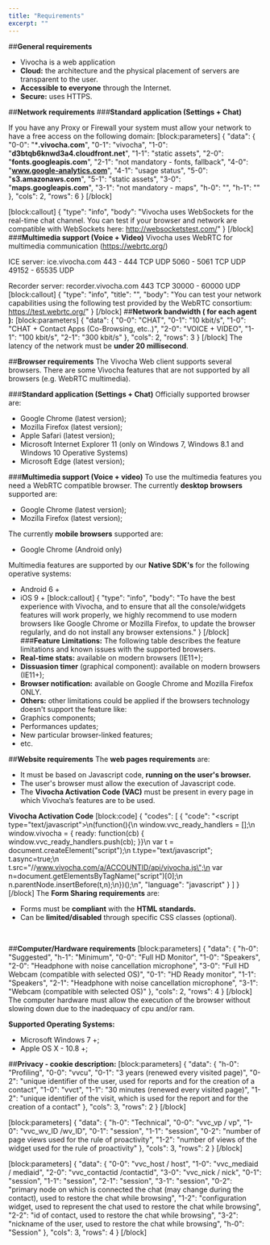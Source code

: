 ```yaml
---
title: "Requirements"
excerpt: ""
---
```

##**General requirements**
* Vivocha is a web application
* **Cloud:** the architecture and the physical placement of servers are transparent to the user.
* **Accessible to everyone** through the Internet.
* **Secure:** uses HTTPS.

##**Network requirements**
###**Standard application (Settings + Chat)**

If you have any Proxy or Firewall your system must allow your network to have a free access on the following domain:
[block:parameters]
{
  "data": {
    "0-0": "***.vivocha.com**",
    "0-1": "vivocha",
    "1-0": "**d3btqb6knwd3a4.cloudfront.net**",
    "1-1": "static assets",
    "2-0": "**fonts.googleapis.com**",
    "2-1": "not mandatory - fonts, fallback",
    "4-0": "**www.google-analytics.com**",
    "4-1": "usage status",
    "5-0": "**s3.amazonaws.com**",
    "5-1": "static assets",
    "3-0": "**maps.googleapis.com**",
    "3-1": "not mandatory - maps",
    "h-0": "",
    "h-1": ""
  },
  "cols": 2,
  "rows": 6
}
[/block]

[block:callout]
{
  "type": "info",
  "body": "Vivocha uses WebSockets for the real-time chat channel. You can test if your browser and network are compatible with WebSockets here: http://websocketstest.com/"
}
[/block]
###**Multimedia support (Voice + Video)**
Vivocha uses WebRTC for multimedia communication (https://webrtc.org/)

ICE server: ice.vivocha.com
443 - 444 TCP UDP
5060 - 5061 TCP UDP
49152 - 65535 UDP

Recorder server: recorder.vivocha.com
443 TCP
30000 - 60000 UDP
[block:callout]
{
  "type": "info",
  "title": "",
  "body": "You can test your network capabilities using the following test provided by the WebRTC consortium: https://test.webrtc.org/"
}
[/block]
##**Network bandwidth ( for each agent ):**
[block:parameters]
{
  "data": {
    "0-0": "CHAT",
    "0-1": "10 kbit/s",
    "1-0": "CHAT + Contact Apps (Co-Browsing, etc..)",
    "2-0": "VOICE + VIDEO",
    "1-1": "100 kbit/s",
    "2-1": "300 kbit/s"
  },
  "cols": 2,
  "rows": 3
}
[/block]
The latency of the network must be **under 20 millisecond**.

##**Browser requirements**
The Vivocha Web client supports several browsers. There are some Vivocha features that are not supported by all browsers (e.g. WebRTC multimedia).

###**Standard application (Settings + Chat)**
Officially supported browser are:
* Google Chrome (latest version);
* Mozilla Firefox (latest version);
* Apple Safari (latest version);
* Microsoft Internet Explorer 11 (only on Windows 7, Windows 8.1 and Windows 10 Operative Systems)
* Microsoft Edge (latest version);

###**Multimedia support (Voice + video)**
To use the multimedia features you need a WebRTC compatible browser. The currently **desktop browsers** supported are:
* Google Chrome (latest version);
* Mozilla Firefox (latest version);

The currently **mobile browsers** supported are:
* Google Chrome (Android only)

Multimedia features are supported by our **Native SDK's** for the following operative systems:
* Android 6 +
* iOS 9 +
[block:callout]
{
  "type": "info",
  "body": "To have the best experience with Vivocha, and to ensure that all the console/widgets features will work properly, we highly recommend to use modern browsers like Google Chrome or Mozilla Firefox, to update the browser regularly, and do not install any browser extensions."
}
[/block]
###**Feature Limitations:**
The following table describes the feature limitations and known issues with the supported browsers.
* **Real-time stats:** available on modern browsers (IE11+);
* **Dissuasion timer** (graphical component): available on modern browsers (IE11+);
* **Browser notification:** available on Google Chrome and Mozilla Firefox ONLY.
* **Others:** other limitations could be applied if the browsers technology doesn't support the feature like:
 * Graphics components;
 * Performances updates;
 * New particular browser-linked features;
 * etc.

##**Website requirements**
The **web pages requirements** are:
* It must be based on Javascript code, **running on the user's browser.**
* The user's browser must allow the execution of Javascript code.
* The **Vivocha Activation Code (VAC)** must be present in every page in which Vivocha’s features are to be used.

**Vivocha Activation Code**
[block:code]
{
  "codes": [
    {
      "code": "<script type=\"text/javascript\">\n(function(){\n  window.vvc_ready_handlers = [];\n  window.vivocha = { ready: function(cb) { window.vvc_ready_handlers.push(cb); }}\n  var t = document.createElement(\"script\");\n  t.type=\"text/javascript\"; t.async=true;\n  t.src=\"//www.vivocha.com/a/ACCOUNTID/api/vivocha.js\";\n  var n=document.getElementsByTagName(\"script\")[0];\n  n.parentNode.insertBefore(t,n);\n})();\n</script>",
      "language": "javascript"
    }
  ]
}
[/block]
The **Form Sharing requirements** are:
* Forms must be **compliant** with the **HTML standards.**
* Can be **limited/disabled** through specific CSS classes (optional).
<br />

##**Computer/Hardware requirements**
[block:parameters]
{
  "data": {
    "h-0": "Suggested",
    "h-1": "Minimum",
    "0-0": "Full HD Monitor",
    "1-0": "Speakers",
    "2-0": "Headphone with noise cancellation microphone",
    "3-0": "Full HD Webcam (compatible with selected OS)",
    "0-1": "HD Ready monitor",
    "1-1": "Speakers",
    "2-1": "Headphone with noise cancellation microphone",
    "3-1": "Webcam (compatible with selected OS)"
  },
  "cols": 2,
  "rows": 4
}
[/block]
The computer hardware must allow the execution of the browser without slowing down due to the inadequacy of cpu and/or ram.

**Supported Operating Systems:**
* Microsoft Windows 7 +;
* Apple OS X - 10.8 +;

##**Privacy - cookie description:**
[block:parameters]
{
  "data": {
    "h-0": "Profiling",
    "0-0": "vvcu",
    "0-1": "3 years (renewed every visited page)",
    "0-2": "unique identifier of the user, used for reports and for the creation of a contact",
    "1-0": "vvct",
    "1-1": "30 minutes (renewed every visited page)",
    "1-2": "unique identifier of the visit, which is used for the report and for the creation of a contact"
  },
  "cols": 3,
  "rows": 2
}
[/block]

[block:parameters]
{
  "data": {
    "h-0": "Technical",
    "0-0": "vvc_vp / vp",
    "1-0": "vvc_wv_ID /wv_ID",
    "0-1": "session",
    "1-1": "session",
    "0-2": "number of page views used for the rule of proactivity",
    "1-2": "number of views of the widget used for the rule of proactivity"
  },
  "cols": 3,
  "rows": 2
}
[/block]

[block:parameters]
{
  "data": {
    "0-0": "vvc_host / host",
    "1-0": "vvc_mediaid / mediaid",
    "2-0": "vvc_contactid /contactid",
    "3-0": "vvc_nick / nick",
    "0-1": "session",
    "1-1": "session",
    "2-1": "session",
    "3-1": "session",
    "0-2": "primary node on which is connected the chat (may change during the contact), used to restore the chat while browsing",
    "1-2": "configuration widget, used to represent the chat used to restore the chat while browsing",
    "2-2": "id of contact, used to restore the chat while browsing",
    "3-2": "nickname of the user, used to restore the chat while browsing",
    "h-0": "Session"
  },
  "cols": 3,
  "rows": 4
}
[/block]